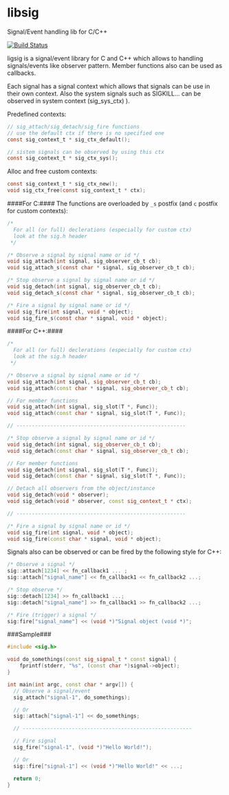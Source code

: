 libsig
======

Signal/Event handling lib for C/C++

[![Build Status](https://travis-ci.org/recp/libsig.svg?branch=master)](https://travis-ci.org/recp/libsig)

ligsig is a signal/event library for C and C++ which allows to handling
signals/events like observer pattern. Member functions also
can be used as callbacks.

Each signal has a signal context which allows that signals can be use in their own
 context.
Also the system signals such as SIGKILL... can be observed in system context
(sig_sys_ctx) ).

Predefined contexts:
```C
// sig_attach/sig_detach/sig_fire functions 
// use the default ctx if there is no specified one
const sig_context_t * sig_ctx_default();

// sistem signals can be observed by using this ctx
const sig_context_t * sig_ctx_sys();
```

Alloc and free custom contexts:
```C
const sig_context_t * sig_ctx_new();
void sig_ctx_free(const sig_context_t * ctx);
```

####For C:####
The functions are overloaded by `_s` postfix (and `c` postfix for custom contexts):
```C
/* 
  For all (or full) declerations (especially for custom ctx) 
  look at the sig.h header 
 */

/* Observe a signal by signal name or id */
void sig_attach(int signal, sig_observer_cb_t cb);
void sig_attach_s(const char * signal, sig_observer_cb_t cb);

/* Stop observe a signal by signal name or id */
void sig_detach(int signal, sig_observer_cb_t cb);
void sig_detach_s(const char * signal, sig_observer_cb_t cb);

/* Fire a signal by signal name or id */
void sig_fire(int signal, void * object);
void sig_fire_s(const char * signal, void * object);
```

####For C++:####
```C++
/* 
  For all (or full) declerations (especially for custom ctx) 
  look at the sig.h header 
 */

/* Observe a signal by signal name or id */
void sig_attach(int signal, sig_observer_cb_t cb);
void sig_attach(const char * signal, sig_observer_cb_t cb);

// For member functions
void sig_attach(int signal, sig_slot(T *, Func));
void sig_attach(const char * signal, sig_slot(T *, Func));

// -------------------------------------------------------

/* Stop observe a signal by signal name or id */
void sig_detach(int signal, sig_observer_cb_t cb);
void sig_detach(const char * signal, sig_observer_cb_t cb);

// For member functions
void sig_detach(int signal, sig_slot(T *, Func));
void sig_detach(const char * signal, sig_slot(T *, Func));

// Detach all observers from the object/instance
void sig_detach(void * observer);
void sig_detach(void * observer, const sig_context_t * ctx);

// -------------------------------------------------------

/* Fire a signal by signal name or id */
void sig_fire(int signal, void * object);
void sig_fire(const char * signal, void * object);
```

Signals also can be observed or can be fired by the following style for C++:

```C++
/* Observe a signal */
sig::attach[1234] << fn_callback1 ... ;
sig::attach["signal_name"] << fn_callback1 << fn_callback2 ...;

/* Stop observe */
sig::detach[1234] >> fn_callback1 ...;
sig::detach["signal_name"] >> fn_callback1 >> fn_callback2 ...;

/* Fire (trigger) a signal */
sig:fire["signal_name"] << (void *)"Signal object (void *)";
```

###Sample###

```C++
#include <sig.h>

void do_somethings(const sig_signal_t * const signal) {
	fprintf(stderr, "%s", (const char *)signal->object);
}

int main(int argc, const char * argv[]) {
  // Observe a signal/event
  sig_attach("signal-1", do_somethings);

  // Or
  sig::attach["signal-1"] << do_somethings;

  // -------------------------------------------------------

  // Fire signal
  sig_fire("signal-1", (void *)"Hello World!");

  // Or
  sig::fire["signal-1"] << (void *)"Hello World!" << ...;

  return 0;
}
```
